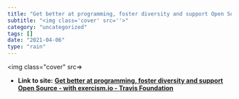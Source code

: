 ```yaml
---
title: "Get better at programming, foster diversity and support Open Source - with exercism.io - Travis Foundation"
subtitle: "<img class='cover' src=''>"
category: "uncategorized"
tags: []
date: "2021-04-06"
type: "rain"
---
```

<img class="cover" src=>


* **Link to site:** **[Get better at programming, foster diversity and support Open Source - with exercism.io - Travis Foundation](http://foundation.travis-ci.org/2016/01/25/exercism)**